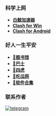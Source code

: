 ### 科学上网
- **[白鲸加速器](https://www.bjch123.com/?mid=3002)**
- **[Clash for Win](https://github.com/Fndroid/clash_for_windows_pkg/releases)**
- **[Clash for Android](https://github.com/Kr328/ClashForAndroid/releases)**

### 好人一生平安
- **[🏫图书馆](https://www.u65w.com/)**
- **[🚌巴士](https://www.javbus.lol/)**
- **[🐅四虎](https://www.zhao4hu.com/)**
- **[🍉吃瓜网](https://github.com/51chigua/)**
- **[🛒软件合集](https://github.com/51kanpian/51kanpian/releases/tag/application)**
### 联系作者
 [![telegram](https://user-images.githubusercontent.com/128218225/226099755-9340f4e0-ff3b-476a-9fb1-02d951cda2b0.png)](http://t.me/whaogx)
